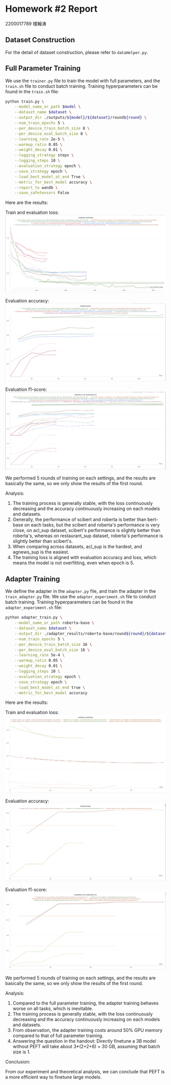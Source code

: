 # Homework #2 Report

2200017789 楼翰涛

## Dataset Construction

For the detail of dataset construction, please refer to `dataHelper.py`.

## Full Parameter Training

We use the `trainer.py` file to train the model with full parameters, and the `train.sh` file to conduct batch training. Training hyperparameters can be found in the `train.sh` file:

```bash
python train.py \
    --model_name_or_path $model \
    --dataset_name $dataset \
    --output_dir ./outputs/${model}/${dataset}/round${round} \
    --num_train_epochs 5 \
    --per_device_train_batch_size 8 \
    --per_device_eval_batch_size 8 \
    --learning_rate 2e-5 \
    --warmup_ratio 0.05 \
    --weight_decay 0.01 \
    --logging_strategy steps \
    --logging_steps 10 \
    --evaluation_strategy epoch \
    --save_strategy epoch \
    --load_best_model_at_end True \
    --metric_for_best_model accuracy \
    --report_to wandb \
    --save_safetensors False
```

Here are the results:

Train and evaluation loss:
![Train and evaluation loss](./assets/full_loss.png)

Evaluation accuracy:
![Evaluation accuracy](./assets/full_eval_acc.png)

Evaluation f1-score:
![Evaluation f1-score](./assets/full_eval_f1.png)

We performed 5 rounds of training on each settings, and the results are basically the same, so we only show the results of the first round.

Analysis:

1. The training process is generally stable, with the loss continuously decreasing and the accuracy continuously increasing on each models and datasets.
2. Generally, the performance of scibert and roberta is better than bert-base on each tasks, but the scibert and roberta's performance is very close, on acl_sup dataset, scibert's performance is slightly better than roberta's, whereas on restaurant_sup dataset, roberta's performance is slightly better than scibert's.
3. When comparing across datasets, acl_sup is the hardest, and agnews_sup is the easiest.
4. The training loss is aligned with evaluation accuracy and loss, which means the model is not overfitting, even when epoch is 5.


## Adapter Training

We define the adapter in the `adapter.py` file, and train the adapter in the `train_adapter.py` file. We use the `adapter_experiment.sh` file to conduct batch training. Training hyperparameters can be found in the `adapter_experiment.sh` file:

```bash
python adapter_train.py \
    --model_name_or_path roberta-base \
    --dataset_name $dataset \
    --output_dir ./adapter_results/roberta-base/round${round}/${dataset} \
    --num_train_epochs 5 \
    --per_device_train_batch_size 16 \
    --per_device_eval_batch_size 16 \
    --learning_rate 5e-4 \
    --warmup_ratio 0.05 \
    --weight_decay 0.01 \
    --logging_steps 10 \
    --evaluation_strategy epoch \
    --save_strategy epoch \
    --load_best_model_at_end true \
    --metric_for_best_model accuracy
```

Here are the results:

Train and evaluation loss:
![Train and evaluation loss](./assets/adapter_loss.png)

Evaluation accuracy:
![Evaluation accuracy](./assets/adapter_eval_acc.png)

Evaluation f1-score:
![Evaluation f1-score](./assets/adapter_eval_f1.png)

We performed 5 rounds of training on each settings, and the results are basically the same, so we only show the results of the first round.

Analysis:

1. Compared to the full parameter training, the adapter training behaves worse on all tasks, which is inevitable.
2. The training process is generally stable, with the loss continuously decreasing and the accuracy continuously increasing on each models and datasets.
3. From observation, the adapter training costs around 50% GPU memory compared to that of full parameter training.
4. Answering the question in the handout: Directly finetune a 3B model without PEFT will take about 3*(2+2+6) = 30 GB, assuming that batch size is 1.

Conclusion:

From our experiment and theoretical analysis, we can conclude that PEFT is a more efficient way to finetune large models.